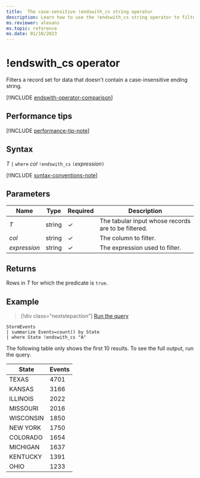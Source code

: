 ```yaml
---
title:  The case-sensitive !endswith_cs string operator
description: Learn how to use the !endswith_cs string operator to filter data that doesn't contain a case-insensitive string. 
ms.reviewer: alexans
ms.topic: reference
ms.date: 01/10/2023
---
```

# !endswith_cs operator

Filters a record set for data that doesn't contain a case-insensitive ending string.

[!INCLUDE [endswith-operator-comparison](../../includes/endswith-operator-comparison.md)]

## Performance tips

[!INCLUDE [performance-tip-note](../../includes/performance-tip-note.md)]

## Syntax

*T* `|` `where` *col* `!endswith_cs` `(`*expression*`)`  

[!INCLUDE [syntax-conventions-note](../../includes/syntax-conventions-note.md)]

## Parameters

| Name | Type | Required | Description |
|--|--|--|--|
| *T* | string | &check;| The tabular input whose records are to be filtered. |
| *col* | string | &check; | The column to filter. |
| *expression* | string | &check; | The expression used to filter. |

## Returns

Rows in *T* for which the predicate is `true`.

## Example

> [!div class="nextstepaction"]
> <a href="https://dataexplorer.azure.com/clusters/help/databases/Samples?query=H4sIAAAAAAAAAwsuyS/KdS1LzSsp5qpRKC7NzU0syqxKVYAI2Sbnl+aVaGgqJFUqBJcklqQC1ZRnpBalQngKiql5KcXlmSUZ8cnFCkqOSgAvfsIqTgAAAA==" target="_blank">Run the query</a>

```kusto
StormEvents
| summarize Events=count() by State
| where State !endswith_cs "A"
```

The following table only shows the first 10 results. To see the full output, run the query.

|State| Events|
|--|--|
|TEXAS| 4701|
|KANSAS| 3166|
|ILLINOIS| 2022|
|MISSOURI| 2016|
|WISCONSIN| 1850|
|NEW YORK| 1750|
|COLORADO| 1654|
|MICHIGAN| 1637|
|KENTUCKY| 1391|
|OHIO| 1233|
